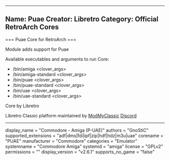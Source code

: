-----------------------
Name: Puae
Creator: Libretro
Category: Official RetroArch Cores
-----------------------

=== Puae Core for RetroArch ===

Module adds support for Puae

Available executables and arguments to run Core:
- /bin/amiga <rom> <clover_args>
- /bin/amiga-standard <rom> <clover_args>
- /bin/puae <rom> <clover_args>
- /bin/puae-standard <rom> <clover_args>
- /bin/uae <rom> <clover_args>
- /bin/uae-standard <rom> <clover_args>

Core by Libretro

Libretro Classic platform maintained by [ModMyClassic](https://modmyclassic.com) [Discord](https://discordapp.com/invite/8gygsrw)

-----------------------

display_name = "Commodore - Amiga (P-UAE)"
authors = "GnoStiC"
supported_extensions = "adf|dms|fdi|ipf|zip|hdf|hdz|m3u|uae"
corename = "PUAE"
manufacturer = "Commodore"
categories = "Emulator"
systemname = "Commodore Amiga"
systemid = "amiga"
license = "GPLv2"
permissions = ""
display_version = "v2.6.1"
supports_no_game = "false"
